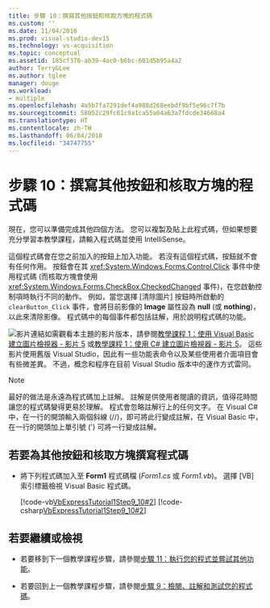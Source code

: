 ```yaml
---
title: 步驟 10：撰寫其他按鈕和核取方塊的程式碼
ms.custom: ''
ms.date: 11/04/2016
ms.prod: visual-studio-dev15
ms.technology: vs-acquisition
ms.topic: conceptual
ms.assetid: 185cf370-ab39-4ac0-b6bc-601d5b95a4a2
author: TerryGLee
ms.author: tglee
manager: douge
ms.workload:
- multiple
ms.openlocfilehash: 4a5b7fa7291def4a988d268eebdf9bf5e96c7f7b
ms.sourcegitcommit: 58052c29fc61c9a1ca55a64a63a7fdcde34668a4
ms.translationtype: HT
ms.contentlocale: zh-TW
ms.lasthandoff: 06/04/2018
ms.locfileid: "34747755"
---
```

# <a name="step-10-write-code-for-additional-buttons-and-a-check-box"></a>步驟 10：撰寫其他按鈕和核取方塊的程式碼
現在，您可以準備完成其他四個方法。 您可以複製及貼上此程式碼，但如果想要充分學習本教學課程，請輸入程式碼並使用 IntelliSense。

 這個程式碼會在您之前加入的按鈕上加入功能。 若沒有這個程式碼，按鈕就不會有任何作用。 按鈕會在其 <xref:System.Windows.Forms.Control.Click> 事件中使用程式碼 (而核取方塊會使用 <xref:System.Windows.Forms.CheckBox.CheckedChanged> 事件)，在您啟動控制項時執行不同的動作。 例如，當您選擇 [清除圖片] 按鈕時所啟動的 `clearButton_Click` 事件，會將目前影像的 **Image** 屬性設為 **null** (或 **nothing**)，以此來清除影像。 程式碼中的每個事件都包括註解，用於說明程式碼的功能。

 ![影片連結](../data-tools/media/playvideo.gif)如需觀看本主題的影片版本，請參閱[教學課程 1：使用 Visual Basic 建立圖片檢視器 - 影片 5](http://go.microsoft.com/fwlink/?LinkId=205216) 或[教學課程 1：使用 C# 建立圖片檢視器 - 影片 5](http://go.microsoft.com/fwlink/?LinkId=205206)。 這些影片使用舊版 Visual Studio，因此有一些功能表命令以及某些使用者介面項目會有些微差異。 不過，概念和程序在目前 Visual Studio 版本中的運作方式雷同。

> [!NOTE]
>  最好的做法是永遠為程式碼加上註解。 註解是供使用者閱讀的資訊，值得花時間讓您的程式碼變得更易於理解。 程式會忽略註解行上的任何文字。 在 Visual C# 中，在一行的開頭輸入兩個斜線 (//)，即可將此行變成註解，在 Visual Basic 中，在一行的開頭加上單引號 (') 可將一行變成註解。

## <a name="to-write-code-for-additional-buttons-and-a-check-box"></a>若要為其他按鈕和核取方塊撰寫程式碼

-   將下列程式碼加入至 **Form1** 程式碼檔 (*Form1.cs* 或 *Form1.vb*)。 選擇 [VB] 索引標籤檢視 Visual Basic 程式碼。

     [!code-vb[VbExpressTutorial1Step9_10#2](../ide/codesnippet/VisualBasic/step-10-write-code-for-additional-buttons-and-a-check-box_1.vb)]
     [!code-csharp[VbExpressTutorial1Step9_10#2](../ide/codesnippet/CSharp/step-10-write-code-for-additional-buttons-and-a-check-box_1.cs)]

## <a name="to-continue-or-review"></a>若要繼續或檢視

-   若要移到下一個教學課程步驟，請參閱[步驟 11：執行您的程式並嘗試其他功能](../ide/step-11-run-your-program-and-try-other-features.md)。

-   若要回到上一個教學課程步驟，請參閱[步驟 9：檢閱、註解和測試您的程式碼](../ide/step-9-review-comment-and-test-your-code.md)。
